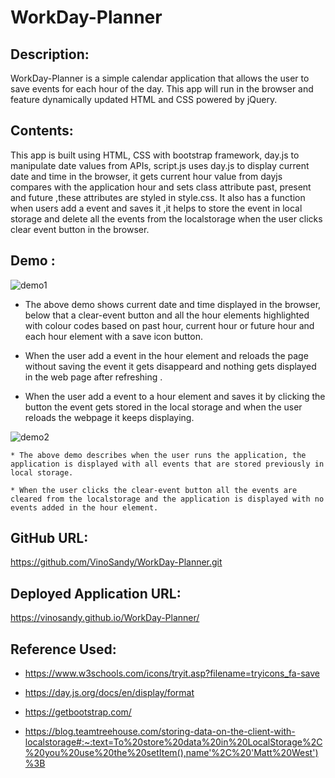 # WorkDay-Planner
## Description:
   WorkDay-Planner is a simple calendar application that allows the user to save events for each hour of the day. This app will run in the browser and feature dynamically updated HTML and CSS powered by jQuery.

## Contents:
   This app is built using HTML, CSS with bootstrap framework, day.js to manipulate date values from APIs,       script.js uses day.js to display current date and time in the browser, it gets current hour value from dayjs compares with the application hour and sets class attribute past, present and future ,these attributes are styled in style.css. It also has a function when users add a event  and saves it ,it helps to store the event in local storage and delete all the events from the localstorage when the user clicks clear event button in the browser.

## Demo :

   ![demo1](./assets/images/Demo-1.gif)   

   * The above demo shows current date and time displayed in the browser, below that a clear-event button and all the hour elements highlighted with colour codes based on past hour, current hour or future hour and each hour element with a save icon button.
   
   * When the user add a event in the hour element and reloads the page without saving the event it gets disappeard and nothing gets displayed in the web page after refreshing .

   * When the user add a event to a hour element and saves it by clicking the button the event gets stored in the local storage and when the user reloads the webpage it keeps displaying.

   ![demo2](./assets/images/Demo-2.gif)
    
    * The above demo describes when the user runs the application, the application is displayed with all events that are stored previously in local storage.

    * When the user clicks the clear-event button all the events are cleared from the localstorage and the application is displayed with no events added in the hour element.

## GitHub URL:

   https://github.com/VinoSandy/WorkDay-Planner.git

## Deployed Application URL:

  https://vinosandy.github.io/WorkDay-Planner/


## Reference Used:
   * https://www.w3schools.com/icons/tryit.asp?filename=tryicons_fa-save

   * https://day.js.org/docs/en/display/format

   * https://getbootstrap.com/

   * https://blog.teamtreehouse.com/storing-data-on-the-client-with-localstorage#:~:text=To%20store%20data%20in%20LocalStorage%2C%20you%20use%20the%20setItem(),name'%2C%20'Matt%20West')%3B

     

 


   




   